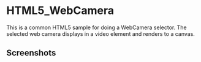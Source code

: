 # HTML5_WebCamera

This is a common HTML5 sample for doing a WebCamera selector. The selected web camera displays in a video element and renders to a canvas.

## Screenshots
